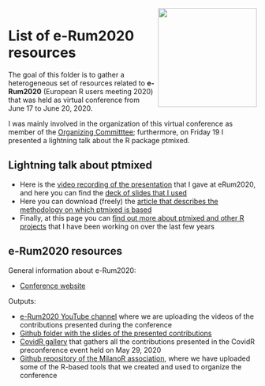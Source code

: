 <img src="https://user-images.githubusercontent.com/20061736/84913063-626df380-b0ba-11ea-8781-dbff9962e2c0.png" align="right" alt="" width="200" />

# List of e-Rum2020 resources

The goal of this folder is to gather a heterogeneous set of resources related to **e-Rum2020** (European R users meeting 2020) that was held as virtual conference from June 17 to June 20, 2020. 

I was mainly involved in the organization of this virtual conference as member of the [Organizing Committtee](https://2020.erum.io/about/organizers/); furthermore, on Friday 19 I presented a lightning talk about the R package ptmixed.

## Lightning talk about ptmixed

- Here is the [video recording of the presentation](https://www.youtube.com/watch?v=79lUgThZ4HE&t=738s) that I gave at eRum2020, and here you can find the [deck of slides that I used](https://github.com/m-signo/erum2020/blob/master/beamer-signorelli-erum2020.pdf)
- Here you can download (freely) the [article that describes the methodology on which ptmixed is based](https://doi.org/10.1177/1471082X20936017)
- Finally, at this page you can [find out more about ptmixed and other R projects](https://mirkosignorelli.wixsite.com/home/software) that I have been working on over the last few years

## e-Rum2020 resources

General information about e-Rum2020:
- [Conference website](https://2020.erum.io/)

Outputs:
- [e-Rum2020 YouTube channel](https://www.youtube.com/channel/UCDOoQShiQHE7_C-wuLqFJ7w) where we are uploading the videos of the contributions presented during the conference
- [Github folder with the slides of the presented contributions](https://github.com/Milano-R/erum2020program)
- [CovidR gallery](https://milano-r.github.io/erum2020-covidr-contest/) that gathers all the contributions presented in the CovidR preconference event held on May 29, 2020
- [Github repository of the MilanoR association](https://github.com/Milano-R), where we have uploaded some of the R-based tools that we created and used to organize the conference

